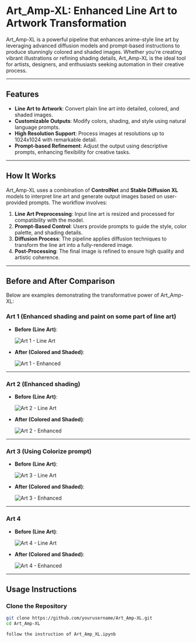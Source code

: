 # **Art_Amp-XL: Enhanced Line Art to Artwork Transformation**

Art_Amp-XL is a powerful pipeline that enhances anime-style line art by leveraging advanced diffusion models and prompt-based instructions to produce stunningly colored and shaded images. Whether you're creating vibrant illustrations or refining shading details, Art_Amp-XL is the ideal tool for artists, designers, and enthusiasts seeking automation in their creative process.

---

## **Features**
- **Line Art to Artwork**: Convert plain line art into detailed, colored, and shaded images.
- **Customizable Outputs**: Modify colors, shading, and style using natural language prompts.
- **High Resolution Support**: Process images at resolutions up to 1024x1024 with remarkable detail.
- **Prompt-based Refinement**: Adjust the output using descriptive prompts, enhancing flexibility for creative tasks.

---

## **How It Works**
Art_Amp-XL uses a combination of **ControlNet** and **Stable Diffusion XL** models to interpret line art and generate output images based on user-provided prompts. The workflow involves:
1. **Line Art Preprocessing**: Input line art is resized and processed for compatibility with the model.
2. **Prompt-Based Control**: Users provide prompts to guide the style, color palette, and shading details.
3. **Diffusion Process**: The pipeline applies diffusion techniques to transform the line art into a fully-rendered image.
4. **Post-Processing**: The final image is refined to ensure high quality and artistic coherence.

---

## **Before and After Comparison**

Below are examples demonstrating the transformative power of Art_Amp-XL:

### **Art 1 (Enhanced shading and paint on some part of line art)**
- **Before (Line Art)**:
  
  ![Art 1 - Line Art](./art1.png)

- **After (Colored and Shaded)**:
  
  ![Art 1 - Enhanced](./art1_colored.png)

---

### **Art 2 (Enhanced shading)**
- **Before (Line Art)**:
  
  ![Art 2 - Line Art](./art2.png)

- **After (Colored and Shaded)**:
  
  ![Art 2 - Enhanced](./art2_colored.png)

---

### **Art 3 (Using Colorize prompt)**
- **Before (Line Art)**:
  
  ![Art 3 - Line Art](./art3.png)

- **After (Colored and Shaded)**:
  
  ![Art 3 - Enhanced](./art3_colored.png)

---

### **Art 4**
- **Before (Line Art)**:
  
  ![Art 4 - Line Art](./art4.png)

- **After (Colored and Shaded)**:
  
  ![Art 4 - Enhanced](./art4_colored.png)

---

## **Usage Instructions**

### **Clone the Repository**
```bash
git clone https://github.com/yourusername/Art_Amp-XL.git
cd Art_Amp-XL

follow the instruction of Art_Amp_XL.ipynb
